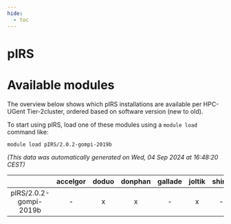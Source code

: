 ```yaml
---
hide:
  - toc
---
```


pIRS
====

# Available modules


The overview below shows which pIRS installations are available per HPC-UGent Tier-2cluster, ordered based on software version (new to old).

To start using pIRS, load one of these modules using a `module load` command like:

```shell
module load pIRS/2.0.2-gompi-2019b
```

*(This data was automatically generated on Wed, 04 Sep 2024 at 16:48:20 CEST)*  

| |accelgor|doduo|donphan|gallade|joltik|shinx|skitty|
| :---: | :---: | :---: | :---: | :---: | :---: | :---: | :---: |
|pIRS/2.0.2-gompi-2019b|-|x|x|-|x|-|x|
